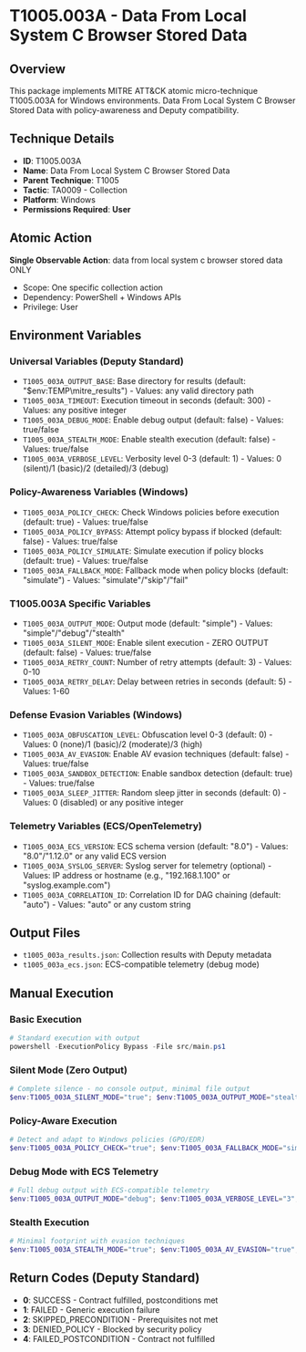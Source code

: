 # T1005.003A - Data From Local System C Browser Stored Data

## Overview
This package implements MITRE ATT&CK atomic micro-technique T1005.003A for Windows environments. Data From Local System C Browser Stored Data with policy-awareness and Deputy compatibility.

## Technique Details
- **ID**: T1005.003A
- **Name**: Data From Local System C Browser Stored Data
- **Parent Technique**: T1005
- **Tactic**: TA0009 - Collection
- **Platform**: Windows
- **Permissions Required**: **User**

## Atomic Action
**Single Observable Action**: data from local system c browser stored data ONLY
- Scope: One specific collection action
- Dependency: PowerShell + Windows APIs
- Privilege: User

## Environment Variables

### Universal Variables (Deputy Standard)
- `T1005_003A_OUTPUT_BASE`: Base directory for results (default: "$env:TEMP\mitre_results") - Values: any valid directory path
- `T1005_003A_TIMEOUT`: Execution timeout in seconds (default: 300) - Values: any positive integer
- `T1005_003A_DEBUG_MODE`: Enable debug output (default: false) - Values: true/false
- `T1005_003A_STEALTH_MODE`: Enable stealth execution (default: false) - Values: true/false
- `T1005_003A_VERBOSE_LEVEL`: Verbosity level 0-3 (default: 1) - Values: 0 (silent)/1 (basic)/2 (detailed)/3 (debug)

### Policy-Awareness Variables (Windows)
- `T1005_003A_POLICY_CHECK`: Check Windows policies before execution (default: true) - Values: true/false
- `T1005_003A_POLICY_BYPASS`: Attempt policy bypass if blocked (default: false) - Values: true/false
- `T1005_003A_POLICY_SIMULATE`: Simulate execution if policy blocks (default: true) - Values: true/false
- `T1005_003A_FALLBACK_MODE`: Fallback mode when policy blocks (default: "simulate") - Values: "simulate"/"skip"/"fail"

### T1005.003A Specific Variables
- `T1005_003A_OUTPUT_MODE`: Output mode (default: "simple") - Values: "simple"/"debug"/"stealth"
- `T1005_003A_SILENT_MODE`: Enable silent execution - ZERO OUTPUT (default: false) - Values: true/false
- `T1005_003A_RETRY_COUNT`: Number of retry attempts (default: 3) - Values: 0-10
- `T1005_003A_RETRY_DELAY`: Delay between retries in seconds (default: 5) - Values: 1-60

### Defense Evasion Variables (Windows)
- `T1005_003A_OBFUSCATION_LEVEL`: Obfuscation level 0-3 (default: 0) - Values: 0 (none)/1 (basic)/2 (moderate)/3 (high)
- `T1005_003A_AV_EVASION`: Enable AV evasion techniques (default: false) - Values: true/false
- `T1005_003A_SANDBOX_DETECTION`: Enable sandbox detection (default: true) - Values: true/false
- `T1005_003A_SLEEP_JITTER`: Random sleep jitter in seconds (default: 0) - Values: 0 (disabled) or any positive integer

### Telemetry Variables (ECS/OpenTelemetry)
- `T1005_003A_ECS_VERSION`: ECS schema version (default: "8.0") - Values: "8.0"/"1.12.0" or any valid ECS version
- `T1005_003A_SYSLOG_SERVER`: Syslog server for telemetry (optional) - Values: IP address or hostname (e.g., "192.168.1.100" or "syslog.example.com")
- `T1005_003A_CORRELATION_ID`: Correlation ID for DAG chaining (default: "auto") - Values: "auto" or any custom string

## Output Files
- `t1005_003a_results.json`: Collection results with Deputy metadata
- `t1005_003a_ecs.json`: ECS-compatible telemetry (debug mode)

## Manual Execution

### Basic Execution
```powershell
# Standard execution with output
powershell -ExecutionPolicy Bypass -File src/main.ps1
```

### Silent Mode (Zero Output)
```powershell
# Complete silence - no console output, minimal file output
$env:T1005_003A_SILENT_MODE="true"; $env:T1005_003A_OUTPUT_MODE="stealth"; powershell -ExecutionPolicy Bypass -File src/main.ps1
```

### Policy-Aware Execution
```powershell
# Detect and adapt to Windows policies (GPO/EDR)
$env:T1005_003A_POLICY_CHECK="true"; $env:T1005_003A_FALLBACK_MODE="simulate"; powershell -ExecutionPolicy Bypass -File src/main.ps1
```

### Debug Mode with ECS Telemetry
```powershell
# Full debug output with ECS-compatible telemetry
$env:T1005_003A_OUTPUT_MODE="debug"; $env:T1005_003A_VERBOSE_LEVEL="3"; $env:T1005_003A_ECS_VERSION="8.0"; powershell -ExecutionPolicy Bypass -File src/main.ps1
```

### Stealth Execution
```powershell
# Minimal footprint with evasion techniques
$env:T1005_003A_STEALTH_MODE="true"; $env:T1005_003A_AV_EVASION="true"; $env:T1005_003A_OBFUSCATION_LEVEL="2"; powershell -ExecutionPolicy Bypass -File src/main.ps1
```

## Return Codes (Deputy Standard)
- **0**: SUCCESS - Contract fulfilled, postconditions met
- **1**: FAILED - Generic execution failure
- **2**: SKIPPED_PRECONDITION - Prerequisites not met
- **3**: DENIED_POLICY - Blocked by security policy
- **4**: FAILED_POSTCONDITION - Contract not fulfilled